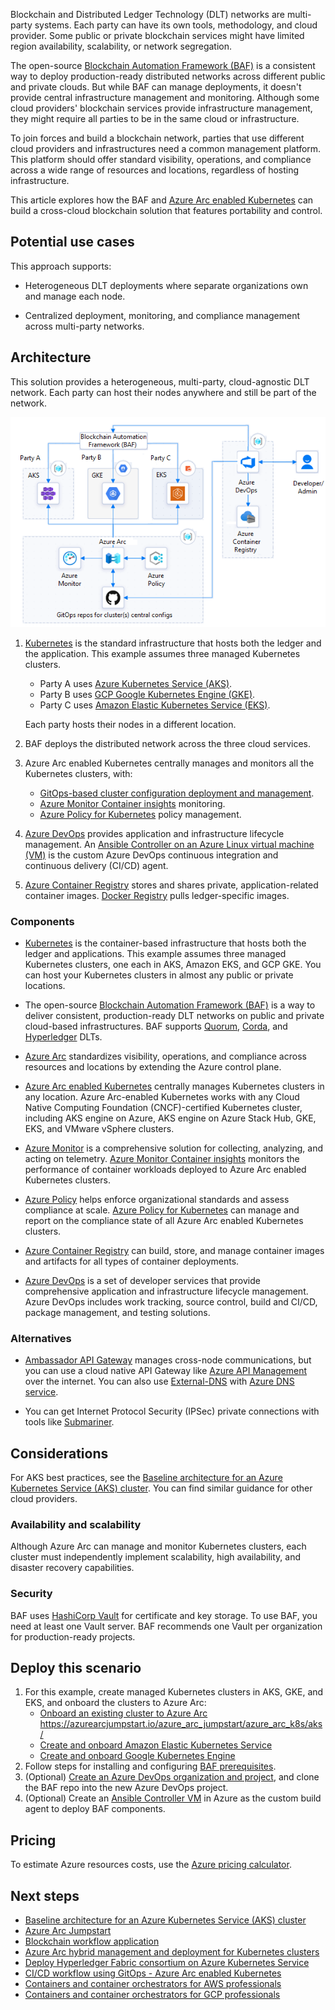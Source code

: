 Blockchain and Distributed Ledger Technology (DLT) networks are multi-party systems. Each party can have its own tools, methodology, and cloud provider. Some public or private blockchain services might have limited region availability, scalability, or network segregation.

The open-source [Blockchain Automation Framework (BAF)](https://blockchain-automation-framework.readthedocs.io/) is a consistent way to deploy production-ready distributed networks across different public and private clouds. But while BAF can manage deployments, it doesn't provide central infrastructure management and monitoring. Although some cloud providers' blockchain services provide infrastructure management, they might require all parties to be in the same cloud or infrastructure.

To join forces and build a blockchain network, parties that use different cloud providers and infrastructures need a common management platform. This platform should offer standard visibility, operations, and compliance across a wide range of resources and locations, regardless of hosting infrastructure.

This article explores how the BAF and [Azure Arc enabled Kubernetes](/azure/azure-arc/kubernetes/overview) can build a cross-cloud blockchain solution that features portability and control.

## Potential use cases

This approach supports:

- Heterogeneous DLT deployments where separate organizations own and manage each node.

- Centralized deployment, monitoring, and compliance management across multi-party networks.

## Architecture

This solution provides a heterogeneous, multi-party, cloud-agnostic DLT network. Each party can host their nodes anywhere and still be part of the network.

![Diagram showing a three-party blockchain network with each party using a different cloud provider, managed and monitored through BAF and Azure Arc.](media/multi-cloud-blockchain-network.png)

1. [Kubernetes](https://kubernetes.io/) is the standard infrastructure that hosts both the ledger and the application. This example assumes three managed Kubernetes clusters.
   - Party A uses [Azure Kubernetes Service (AKS)](/azure/aks/intro-kubernetes).
   - Party B uses [GCP Google Kubernetes Engine (GKE)](https://cloud.google.com/kubernetes-engine).
   - Party C uses [Amazon Elastic Kubernetes Service (EKS)](https://aws.amazon.com/eks/).
   
   Each party hosts their nodes in a different location.
   
1. BAF deploys the distributed network across the three cloud services.
   
1. Azure Arc enabled Kubernetes centrally manages and monitors all the Kubernetes clusters, with:
   
   - [GitOps-based cluster configuration deployment and management](/azure/azure-arc/kubernetes/conceptual-configurations).
   - [Azure Monitor Container insights](/azure/azure-monitor/containers/container-insights-analyze) monitoring.
   - [Azure Policy for Kubernetes](/azure/governance/policy/concepts/policy-for-kubernetes) policy management.
   
1. [Azure DevOps](https://dev.azure.com/) provides application and infrastructure lifecycle management. An [Ansible Controller on an Azure Linux virtual machine (VM)](https://azuredevopslabs.com/labs/vstsextend/ansible/) is the custom Azure DevOps continuous integration and continuous delivery (CI/CD) agent.
   
1. [Azure Container Registry](https://azure.microsoft.com/services/container-registry/) stores and shares private, application-related container images. [Docker Registry](https://docs.docker.com/registry/) pulls ledger-specific images.

### Components

- [Kubernetes](https://kubernetes.io/) is the container-based infrastructure that hosts both the ledger and applications. This example assumes three managed Kubernetes clusters, one each in AKS, Amazon EKS, and GCP GKE. You can host your Kubernetes clusters in almost any public or private locations.
  
- The open-source [Blockchain Automation Framework (BAF)](https://blockchain-automation-framework.readthedocs.io/) is a way to deliver consistent, production-ready DLT networks on public and private cloud-based infrastructures. BAF supports [Quorum](https://consensys.net/quorum/), [Corda](https://www.corda.net/), and [Hyperledger](https://www.hyperledger.org/) DLTs.
  
- [Azure Arc](https://azure.microsoft.com/services/azure-arc/) standardizes visibility, operations, and compliance across resources and locations by extending the Azure control plane.
  
- [Azure Arc enabled Kubernetes](/azure/azure-arc/kubernetes/overview) centrally manages Kubernetes clusters in any location. Azure Arc-enabled Kubernetes works with any Cloud Native Computing Foundation (CNCF)-certified Kubernetes cluster, including AKS engine on Azure, AKS engine on Azure Stack Hub, GKE, EKS, and VMware vSphere clusters.
  
- [Azure Monitor](https://azure.microsoft.com/services/monitor/) is a comprehensive solution for collecting, analyzing, and acting on telemetry. [Azure Monitor Container insights](/azure/azure-monitor/containers/container-insights-overview) monitors the performance of container workloads deployed to Azure Arc enabled Kubernetes clusters.

- [Azure Policy](https://azure.microsoft.com/services/azure-policy/) helps enforce organizational standards and assess compliance at scale. [Azure Policy for Kubernetes](/azure/governance/policy/concepts/policy-for-kubernetes) can manage and report on the compliance state of all Azure Arc enabled Kubernetes clusters.
  
- [Azure Container Registry](https://azure.microsoft.com/services/container-registry/) can build, store, and manage container images and artifacts for all types of container deployments.
  
- [Azure DevOps](https://azure.microsoft.com/services/devops/) is a set of developer services that provide comprehensive application and infrastructure lifecycle management. Azure DevOps includes work tracking, source control, build and CI/CD, package management, and testing solutions.

### Alternatives

- [Ambassador API Gateway](https://www.getambassador.io/products/api-gateway/) manages cross-node communications, but you can use a cloud native API Gateway like [Azure API Management](/azure/api-management/how-to-deploy-self-hosted-gateway-azure-kubernetes-service) over the internet. You can also use [External-DNS](https://github.com/kubernetes-sigs/external-dns) with [Azure DNS service](https://azure.microsoft.com/services/dns).

- You can get Internet Protocol Security (IPSec) private connections with tools like [Submariner](https://submariner.io/).

## Considerations

For AKS best practices, see the [Baseline architecture for an Azure Kubernetes Service (AKS) cluster](/azure/architecture/reference-architectures/containers/aks/secure-baseline-aks). You can find similar guidance for other cloud providers.

### Availability and scalability

Although Azure Arc can manage and monitor Kubernetes clusters, each cluster must independently implement scalability, high availability, and disaster recovery capabilities.

### Security

BAF uses [HashiCorp Vault](https://www.hashicorp.com/products/vault) for certificate and key storage. To use BAF, you need at least one Vault server. BAF recommends one Vault per organization for production-ready projects.

## Deploy this scenario

1. For this example, create managed Kubernetes clusters in AKS, GKE, and EKS, and onboard the clusters to Azure Arc:
   - [Onboard an existing cluster to Azure Arc](https://azurearcjumpstart.io/azure_arc_jumpstart/azure_arc_k8s/general/onboard_k8s/)
https://azurearcjumpstart.io/azure_arc_jumpstart/azure_arc_k8s/aks/
   - [Create and onboard Amazon Elastic Kubernetes Service](https://azurearcjumpstart.io/azure_arc_jumpstart/azure_arc_k8s/eks/eks_terraform/)
   - [Create and onboard Google Kubernetes Engine](https://azurearcjumpstart.io/azure_arc_jumpstart/azure_arc_k8s/gke/gke_terraform/)
1.  Follow steps for installing and configuring [BAF prerequisites](https://blockchain-automation-framework.readthedocs.io/en/latest/prerequisites.html).
1.  (Optional) [Create an Azure DevOps organization and project](/azure/devops/organizations/accounts/create-organization), and clone the BAF repo into the new Azure DevOps project.
1.  (Optional) Create an [Ansible Controller VM](https://azuredevopslabs.com/labs/vstsextend/ansible/) in Azure as the custom build agent to deploy BAF components.

## Pricing

To estimate Azure resources costs, use the [Azure pricing calculator](https://azure.microsoft.com/pricing/calculator/).

## Next steps

- [Baseline architecture for an Azure Kubernetes Service (AKS) cluster](/azure/architecture/reference-architectures/containers/aks/secure-baseline-aks)
- [Azure Arc Jumpstart](https://azurearcjumpstart.io/)
- [Blockchain workflow application](/azure/architecture/solution-ideas/articles/blockchain-workflow-application)
- [Azure Arc hybrid management and deployment for Kubernetes clusters](/azure/architecture/hybrid/arc-hybrid-kubernetes)
- [Deploy Hyperledger Fabric consortium on Azure Kubernetes Service](/azure/blockchain/templates/hyperledger-fabric-consortium-azure-kubernetes-service)
- [CI/CD workflow using GitOps - Azure Arc enabled Kubernetes](/azure/azure-arc/kubernetes/conceptual-gitops-ci-cd)
- [Containers and container orchestrators for AWS professionals](/azure/architecture/aws-professional/compute#containers-and-container-orchestrators)
- [Containers and container orchestrators for GCP professionals](/azure/architecture/gcp-professional/services#containers-and-container-orchestrators)

